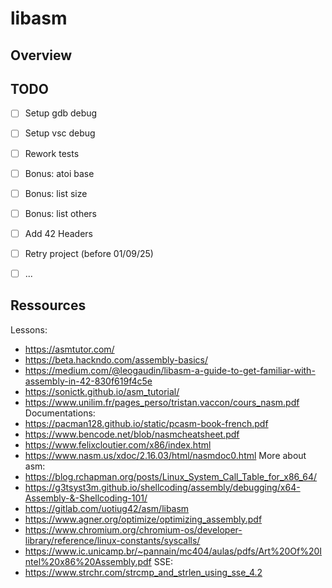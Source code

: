 # libasm

## Overview
## TODO
- [ ] Setup gdb debug
- [ ] Setup vsc debug
- [ ] Rework tests
- [ ] Bonus: atoi base
- [ ] Bonus: list size
- [ ] Bonus: list others
- [ ] Add 42 Headers
- [ ] Retry project (before 01/09/25)
- [ ] ...


## Ressources
Lessons:
- https://asmtutor.com/
- https://beta.hackndo.com/assembly-basics/
- https://medium.com/@leogaudin/libasm-a-guide-to-get-familiar-with-assembly-in-42-830f619f4c5e
- https://sonictk.github.io/asm_tutorial/
- https://www.unilim.fr/pages_perso/tristan.vaccon/cours_nasm.pdf
Documentations:
- https://pacman128.github.io/static/pcasm-book-french.pdf
- https://www.bencode.net/blob/nasmcheatsheet.pdf
- https://www.felixcloutier.com/x86/index.html
- https://www.nasm.us/xdoc/2.16.03/html/nasmdoc0.html
More about asm:
- https://blog.rchapman.org/posts/Linux_System_Call_Table_for_x86_64/
- https://g3tsyst3m.github.io/shellcoding/assembly/debugging/x64-Assembly-&-Shellcoding-101/
- https://gitlab.com/uotiug42/asm/libasm
- https://www.agner.org/optimize/optimizing_assembly.pdf
- https://www.chromium.org/chromium-os/developer-library/reference/linux-constants/syscalls/
- https://www.ic.unicamp.br/~pannain/mc404/aulas/pdfs/Art%20Of%20Intel%20x86%20Assembly.pdf
SSE:
- https://www.strchr.com/strcmp_and_strlen_using_sse_4.2

